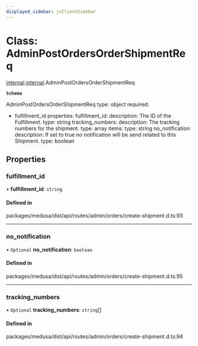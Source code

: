 ```yaml
---
displayed_sidebar: jsClientSidebar
---
```


# Class: AdminPostOrdersOrderShipmentReq

[internal](../modules/internal-8.md).[internal](../modules/internal-8.internal.md).AdminPostOrdersOrderShipmentReq

**`Schema`**

AdminPostOrdersOrderShipmentReq
type: object
required:
  - fulfillment_id
properties:
  fulfillment_id:
    description: The ID of the Fulfillment.
    type: string
  tracking_numbers:
    description: The tracking numbers for the shipment.
    type: array
    items:
      type: string
  no_notification:
    description: If set to true no notification will be send related to this Shipment.
    type: boolean

## Properties

### fulfillment\_id

• **fulfillment\_id**: `string`

#### Defined in

packages/medusa/dist/api/routes/admin/orders/create-shipment.d.ts:93

___

### no\_notification

• `Optional` **no\_notification**: `boolean`

#### Defined in

packages/medusa/dist/api/routes/admin/orders/create-shipment.d.ts:95

___

### tracking\_numbers

• `Optional` **tracking\_numbers**: `string`[]

#### Defined in

packages/medusa/dist/api/routes/admin/orders/create-shipment.d.ts:94
